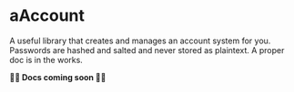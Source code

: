 # aAccount
A useful library that creates and manages an account system for you. Passwords are hashed and salted and never stored as plaintext. A proper doc is in the works.

**🚧🚧 Docs coming soon 🚧🚧**
